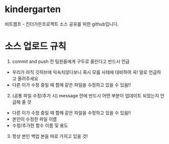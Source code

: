 # kindergarten
비트캠프 - 킨더가든프로젝트 소스 공유를 위한 github입니다.

# 소스 업로드 규칙
1. commit and push 전 팀원들에게 구두로 올린다고 반드시 언급
  - 우리가 아직 깃허브에 익숙치않다보니 혹시 모를 사태에 대비하여 꼭! 말로 언급하고 올려주세요
  - 다른 이가 수정 중일 때 함께 같은 파일을 수정하고 있을 수 있음!! 

2. (공통 파일 수정/추가 시) message 란에 반드시 어떤 부분이 업데이트 되었는지 언급해 줄 것
  - 다른 이가 수정 중일 때 함께 같은 파일을 수정하고 있을 수 있음!!
  - 본인이 수정한 파일 이름
  - 수정/추가한 함수 이름 및 용도

3. 항상 본인 백업 본을 따로 가지고 있을 것!
